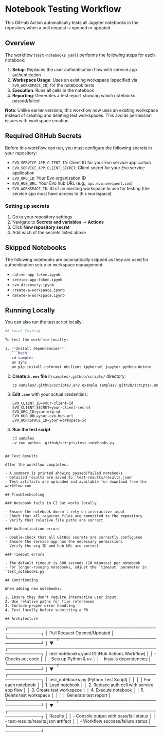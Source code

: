 # Notebook Testing Workflow

This GitHub Action automatically tests all Jupyter notebooks in the repository when a pull request is opened or updated.

## Overview

The workflow (`test-notebooks.yaml`) performs the following steps for each notebook:

1. **Setup**: Replaces the user authentication flow with service app authentication
2. **Workspace Usage**: Uses an existing workspace (specified via `EVO_WORKSPACE_ID`) for the notebook tests
3. **Execution**: Runs all cells in the notebook
4. **Reporting**: Generates a test report showing which notebooks passed/failed

**Note**: Unlike earlier versions, this workflow now uses an existing workspace instead of creating and deleting test workspaces. This avoids permission issues with workspace creation.

## Required GitHub Secrets

Before this workflow can run, you must configure the following secrets in your repository:

- `EVO_SERVICE_APP_CLIENT_ID`: Client ID for your Evo service application
- `EVO_SERVICE_APP_CLIENT_SECRET`: Client secret for your Evo service application  
- `EVO_ORG_ID`: Your Evo organization ID
- `EVO_HUB_URL`: Your Evo hub URL (e.g., `api.evo.seequent.com`)
- `EVO_WORKSPACE_ID`: ID of an existing workspace to use for testing (the service app must have access to this workspace)

### Setting up secrets

1. Go to your repository settings
2. Navigate to **Secrets and variables** → **Actions**
3. Click **New repository secret**
4. Add each of the secrets listed above

## Skipped Notebooks

The following notebooks are automatically skipped as they are used for authentication setup or workspace management:

- `native-app-token.ipynb`
- `service-app-token.ipynb`
- `evo-discovery.ipynb`
- `create-a-workspace.ipynb`
- `delete-a-workspace.ipynb`

## Running Locally

You can also run the test script locally:

```bash
## Local Testing

To test the workflow locally:

1. **Install dependencies**:
   ```bash
   cd samples
   uv sync
   uv pip install nbformat nbclient ipykernel jupyter python-dotenv
   ```

2. **Create a `.env` file** in `samples/.github/scripts/` directory:
   ```bash
   cp samples/.github/scripts/.env.example samples/.github/scripts/.env
   ```

3. **Edit `.env`** with your actual credentials:
   ```
   EVO_CLIENT_ID=your-client-id
   EVO_CLIENT_SECRET=your-client-secret
   EVO_ORG_ID=your-org-id
   EVO_HUB_URL=your-evo-hub-url
   EVO_WORKSPACE_ID=your-workspace-id
   ```

4. **Run the test script**:
   ```bash
   cd samples
   uv run python .github/scripts/test_notebooks.py
   ```
```

## Test Results

After the workflow completes:

- A summary is printed showing passed/failed notebooks
- Detailed results are saved to `test-results/results.json`
- Test artifacts are uploaded and available for download from the workflow run

## Troubleshooting

### Notebook fails in CI but works locally

- Ensure the notebook doesn't rely on interactive input
- Check that all required files are committed to the repository
- Verify that relative file paths are correct

### Authentication errors

- Double-check that all GitHub secrets are correctly configured
- Ensure the service app has the necessary permissions
- Verify the org ID and hub URL are correct

### Timeout errors

- The default timeout is 600 seconds (10 minutes) per notebook
- For longer-running notebooks, adjust the `timeout` parameter in `test_notebooks.py`

## Contributing

When adding new notebooks:

1. Ensure they don't require interactive user input
2. Use relative paths for file references
3. Include proper error handling
4. Test locally before submitting a PR

## Architecture

```
┌─────────────────────────────────────────────────────────────┐
│ Pull Request Opened/Updated                                 │
└────────────────┬────────────────────────────────────────────┘
                 │
                 ▼
┌─────────────────────────────────────────────────────────────┐
│ test-notebooks.yaml (GitHub Actions Workflow)               │
│  - Checks out code                                          │
│  - Sets up Python & uv                                      │
│  - Installs dependencies                                    │
└────────────────┬────────────────────────────────────────────┘
                 │
                 ▼
┌─────────────────────────────────────────────────────────────┐
│ test_notebooks.py (Python Test Script)                      │
│                                                             │
│  For each notebook:                                         │
│   1. Load notebook                                          │
│   2. Replace auth cell with service app flow                │
│   3. Create test workspace                                  │
│   4. Execute notebook                                       │
│   5. Delete test workspace                                  │
│                                                             │
│  Generate test report                                       │
└────────────────┬────────────────────────────────────────────┘
                 │
                 ▼
┌─────────────────────────────────────────────────────────────┐
│ Results                                                     │
│  - Console output with pass/fail status                     │
│  - test-results/results.json artifact                       │
│  - Workflow success/failure status                          │
└─────────────────────────────────────────────────────────────┘
```
